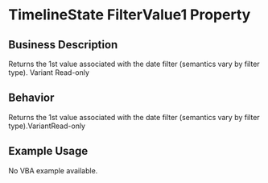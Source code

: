 # TimelineState FilterValue1 Property

## Business Description
Returns the 1st value associated with the date filter (semantics vary by filter type). Variant Read-only

## Behavior
Returns the 1st value associated with the date filter (semantics vary by filter type).VariantRead-only

## Example Usage
No VBA example available.